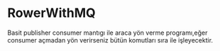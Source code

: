 # RowerWithMQ
Basit publisher consumer mantıgı ile araca yön verme programı,eğer consumer açmadan yön verirseniz bütün komutları sıra ile işleyecektir.
